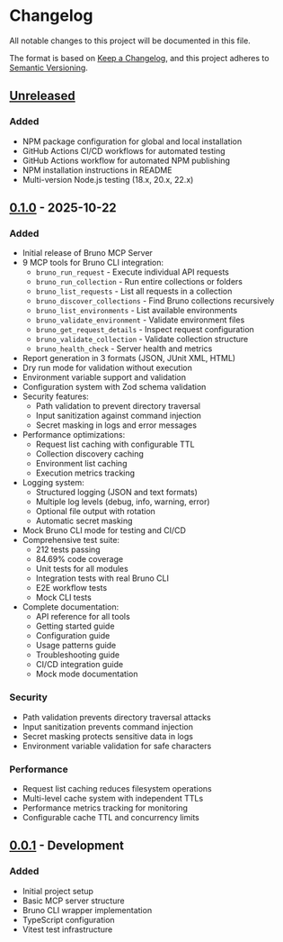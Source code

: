 # Changelog

All notable changes to this project will be documented in this file.

The format is based on [Keep a Changelog](https://keepachangelog.com/en/1.0.0/),
and this project adheres to [Semantic Versioning](https://semver.org/spec/v2.0.0.html).

## [Unreleased]

### Added
- NPM package configuration for global and local installation
- GitHub Actions CI/CD workflows for automated testing
- GitHub Actions workflow for automated NPM publishing
- NPM installation instructions in README
- Multi-version Node.js testing (18.x, 20.x, 22.x)

## [0.1.0] - 2025-10-22

### Added
- Initial release of Bruno MCP Server
- 9 MCP tools for Bruno CLI integration:
  - `bruno_run_request` - Execute individual API requests
  - `bruno_run_collection` - Run entire collections or folders
  - `bruno_list_requests` - List all requests in a collection
  - `bruno_discover_collections` - Find Bruno collections recursively
  - `bruno_list_environments` - List available environments
  - `bruno_validate_environment` - Validate environment files
  - `bruno_get_request_details` - Inspect request configuration
  - `bruno_validate_collection` - Validate collection structure
  - `bruno_health_check` - Server health and metrics
- Report generation in 3 formats (JSON, JUnit XML, HTML)
- Dry run mode for validation without execution
- Environment variable support and validation
- Configuration system with Zod schema validation
- Security features:
  - Path validation to prevent directory traversal
  - Input sanitization against command injection
  - Secret masking in logs and error messages
- Performance optimizations:
  - Request list caching with configurable TTL
  - Collection discovery caching
  - Environment list caching
  - Execution metrics tracking
- Logging system:
  - Structured logging (JSON and text formats)
  - Multiple log levels (debug, info, warning, error)
  - Optional file output with rotation
  - Automatic secret masking
- Mock Bruno CLI mode for testing and CI/CD
- Comprehensive test suite:
  - 212 tests passing
  - 84.69% code coverage
  - Unit tests for all modules
  - Integration tests with real Bruno CLI
  - E2E workflow tests
  - Mock CLI tests
- Complete documentation:
  - API reference for all tools
  - Getting started guide
  - Configuration guide
  - Usage patterns guide
  - Troubleshooting guide
  - CI/CD integration guide
  - Mock mode documentation

### Security
- Path validation prevents directory traversal attacks
- Input sanitization prevents command injection
- Secret masking protects sensitive data in logs
- Environment variable validation for safe characters

### Performance
- Request list caching reduces filesystem operations
- Multi-level cache system with independent TTLs
- Performance metrics tracking for monitoring
- Configurable cache TTL and concurrency limits

## [0.0.1] - Development

### Added
- Initial project setup
- Basic MCP server structure
- Bruno CLI wrapper implementation
- TypeScript configuration
- Vitest test infrastructure

[Unreleased]: https://github.com/jcr82/bruno-mcp-server/compare/v0.1.0...HEAD
[0.1.0]: https://github.com/jcr82/bruno-mcp-server/releases/tag/v0.1.0
[0.0.1]: https://github.com/jcr82/bruno-mcp-server/commits/initial-dev
